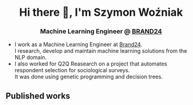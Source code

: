 <h1 align="center">Hi there 👋, I'm Szymon Woźniak </h1>
<h3 align="center">Machine Learning Engineer @ <a href="https://brand24.com/">BRAND24</a></h3>


- I work as a Machine Learning Engineer at [Brand24](https://brand24.com/).  
I research, develop and maintain machine learning solutions from the NLP domain.
- I also worked for Q2Q Reasearch on a project that automates respondent selection for sociological surveys.  
It was done using genetic programming and decision trees.

## Published works

